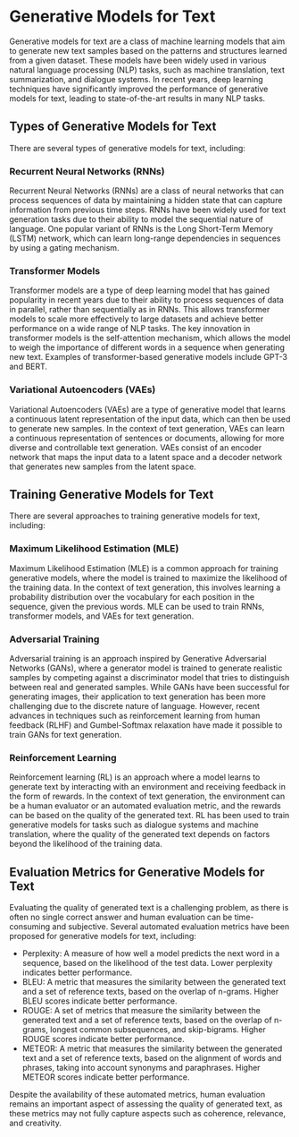 # Generative Models for Text

Generative models for text are a class of machine learning models that aim to generate new text samples based on the patterns and structures learned from a given dataset. These models have been widely used in various natural language processing (NLP) tasks, such as machine translation, text summarization, and dialogue systems. In recent years, deep learning techniques have significantly improved the performance of generative models for text, leading to state-of-the-art results in many NLP tasks.

## Types of Generative Models for Text

There are several types of generative models for text, including:

### Recurrent Neural Networks (RNNs)

Recurrent Neural Networks (RNNs) are a class of neural networks that can process sequences of data by maintaining a hidden state that can capture information from previous time steps. RNNs have been widely used for text generation tasks due to their ability to model the sequential nature of language. One popular variant of RNNs is the Long Short-Term Memory (LSTM) network, which can learn long-range dependencies in sequences by using a gating mechanism.

### Transformer Models

Transformer models are a type of deep learning model that has gained popularity in recent years due to their ability to process sequences of data in parallel, rather than sequentially as in RNNs. This allows transformer models to scale more effectively to large datasets and achieve better performance on a wide range of NLP tasks. The key innovation in transformer models is the self-attention mechanism, which allows the model to weigh the importance of different words in a sequence when generating new text. Examples of transformer-based generative models include GPT-3 and BERT.

### Variational Autoencoders (VAEs)

Variational Autoencoders (VAEs) are a type of generative model that learns a continuous latent representation of the input data, which can then be used to generate new samples. In the context of text generation, VAEs can learn a continuous representation of sentences or documents, allowing for more diverse and controllable text generation. VAEs consist of an encoder network that maps the input data to a latent space and a decoder network that generates new samples from the latent space.

## Training Generative Models for Text

There are several approaches to training generative models for text, including:

### Maximum Likelihood Estimation (MLE)

Maximum Likelihood Estimation (MLE) is a common approach for training generative models, where the model is trained to maximize the likelihood of the training data. In the context of text generation, this involves learning a probability distribution over the vocabulary for each position in the sequence, given the previous words. MLE can be used to train RNNs, transformer models, and VAEs for text generation.

### Adversarial Training

Adversarial training is an approach inspired by Generative Adversarial Networks (GANs), where a generator model is trained to generate realistic samples by competing against a discriminator model that tries to distinguish between real and generated samples. While GANs have been successful for generating images, their application to text generation has been more challenging due to the discrete nature of language. However, recent advances in techniques such as reinforcement learning from human feedback (RLHF) and Gumbel-Softmax relaxation have made it possible to train GANs for text generation.

### Reinforcement Learning

Reinforcement learning (RL) is an approach where a model learns to generate text by interacting with an environment and receiving feedback in the form of rewards. In the context of text generation, the environment can be a human evaluator or an automated evaluation metric, and the rewards can be based on the quality of the generated text. RL has been used to train generative models for tasks such as dialogue systems and machine translation, where the quality of the generated text depends on factors beyond the likelihood of the training data.

## Evaluation Metrics for Generative Models for Text

Evaluating the quality of generated text is a challenging problem, as there is often no single correct answer and human evaluation can be time-consuming and subjective. Several automated evaluation metrics have been proposed for generative models for text, including:

- Perplexity: A measure of how well a model predicts the next word in a sequence, based on the likelihood of the test data. Lower perplexity indicates better performance.
- BLEU: A metric that measures the similarity between the generated text and a set of reference texts, based on the overlap of n-grams. Higher BLEU scores indicate better performance.
- ROUGE: A set of metrics that measure the similarity between the generated text and a set of reference texts, based on the overlap of n-grams, longest common subsequences, and skip-bigrams. Higher ROUGE scores indicate better performance.
- METEOR: A metric that measures the similarity between the generated text and a set of reference texts, based on the alignment of words and phrases, taking into account synonyms and paraphrases. Higher METEOR scores indicate better performance.

Despite the availability of these automated metrics, human evaluation remains an important aspect of assessing the quality of generated text, as these metrics may not fully capture aspects such as coherence, relevance, and creativity.
